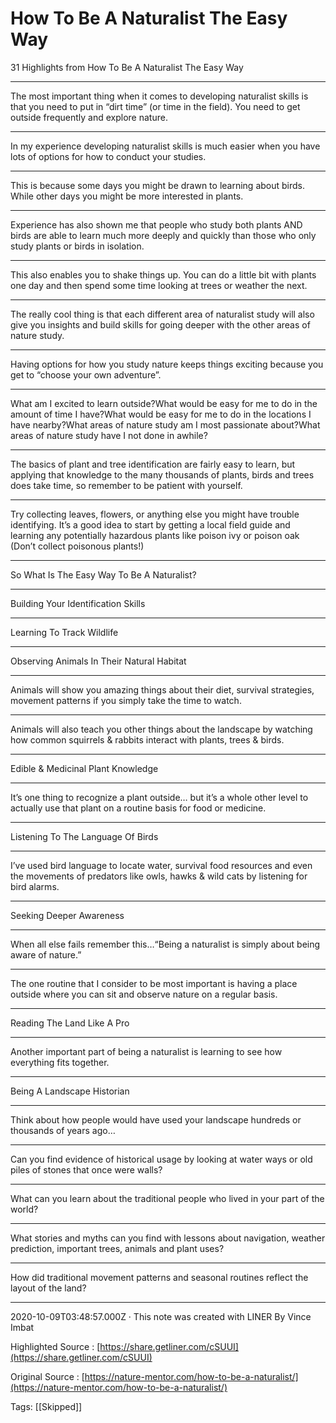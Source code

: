 # How To Be A Naturalist The Easy Way

31 Highlights from How To Be A Naturalist The Easy Way

---

The most important thing when it comes to developing naturalist skills is that you need to put in “dirt time” (or time in the field). You need to get outside frequently and explore nature.

---

In my experience developing naturalist skills is much easier when you have lots of options for how to conduct your studies.

---

This is because some days you might be drawn to learning about birds. While other days you might be more interested in plants.

---

Experience has also shown me that people who study both plants AND birds are able to learn much more deeply and quickly than those who only study plants or birds in isolation.

---

This also enables you to shake things up. You can do a little bit with plants one day and then spend some time looking at trees or weather the next.

---

The really cool thing is that each different area of naturalist study will also give you insights and build skills for going deeper with the other areas of nature study.

---

Having options for how you study nature keeps things exciting because you get to “choose your own adventure”.

---

What am I excited to learn outside?What would be easy for me to do in the amount of time I have?What would be easy for me to do in the locations I have nearby?What areas of nature study am I most passionate about?What areas of nature study have I not done in awhile?

---

The basics of plant and tree identification are fairly easy to learn, but applying that knowledge to the many thousands of plants, birds and trees does take time, so remember to be patient with yourself.

---

Try collecting leaves, flowers, or anything else you might have trouble identifying. It’s a good idea to start by getting a local field guide and learning any potentially hazardous plants like poison ivy or poison oak (Don’t collect poisonous plants!)

---

So What Is The Easy Way To Be A Naturalist?

---

Building Your Identification Skills

---

Learning To Track Wildlife

---

Observing Animals In Their Natural Habitat

---

Animals will show you amazing things about their diet, survival strategies, movement patterns if you simply take the time to watch.

---

Animals will also teach you other things about the landscape by watching how common squirrels & rabbits interact with plants, trees & birds.

---

Edible & Medicinal Plant Knowledge

---

It’s one thing to recognize a plant outside… but it’s a whole other level to actually use that plant on a routine basis for food or medicine.

---

Listening To The Language Of Birds

---

I’ve used bird language to locate water, survival food resources and even the movements of predators like owls, hawks & wild cats by listening for bird alarms.

---

Seeking Deeper Awareness

---

When all else fails remember this…“Being a naturalist is simply about being aware of nature.”

---

The one routine that I consider to be most important is having a place outside where you can sit and observe nature on a regular basis.

---

Reading The Land Like A Pro

---

Another important part of being a naturalist is learning to see how everything fits together.

---

Being A Landscape Historian

---

Think about how people would have used your landscape hundreds or thousands of years ago…

---

Can you find evidence of historical usage by looking at water ways or old piles of stones that once were walls?

---

What can you learn about the traditional people who lived in your part of the world?

---

What stories and myths can you find with lessons about navigation, weather prediction, important trees, animals and plant uses?

---

How did traditional movement patterns and seasonal routines reflect the layout of the land?

---

2020-10-09T03:48:57.000Z  · This note was created with LINER By Vince Imbat

Highlighted Source : [https://share.getliner.com/cSUUI](https://share.getliner.com/cSUUI)

Original Source : [https://nature-mentor.com/how-to-be-a-naturalist/](https://nature-mentor.com/how-to-be-a-naturalist/)

Tags: [[Skipped]]


